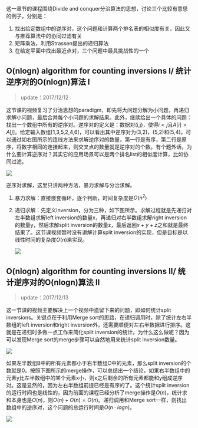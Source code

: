 这一章节的课程围绕Divide and conquer分治算法的思想，讨论三个比较有意思的例子，分别是：

1. 找出给定数组中的逆序对，这个问题和计算两个排名表的相似度有关，因此又与推荐算法中的协同过滤有关
2. 矩阵乘法，利用Strassen提出的递归算法
3. 在给定平面中找出最近点对，三个问题中最具挑战性的一个

## O(nlogn) algorithm for counting inversions I/ 统计逆序对的O(nlogn)算法 I

> update：2017/12/12

这节课的视频复习了分治思想的paradigm，即先将大问题分解为小问题，再递归求解小问题，最后合并每个小问题的求解结果。此外，继续给出一个具体的问题：找出一个数组中所有的逆序对。逆序对的定义是：数据对(i,j)，使得$i<j$且$A[i]>A[j]$。给定输入数组[1,3,5,2,4,6]，可以看出其中逆序对为(3,2)，(5,2)和(5,4)。可以通过如右图所示的连线方法来求解逆序对的数量，第一行是有序，第二行是原序，将数字相同的连接起来，则交叉点的数量就是逆序对的个数。有个题外话，为什么要计算逆序对？其实它的应用场景可以是两个排名list的相似度计算，比如协同过滤。

![](http://7xwggp.com1.z0.glb.clouddn.com/inversions.png)

逆序对求解，这里只讲两种方法，暴力求解与分治求解。

1. 暴力求解：直接嵌套循环，逐个判断，时间复杂度是$O(n^2)$

2. 递归求解：先定义inversion，分为三种，如下图所示。求解过程就是先递归对左半数组求解left inversion的数量x，再递归对右半数组求解right inversion的数量y，然后求解split inversion的数量z，最后返回$x+y+z$之和就是最终结果了。这节课视频暂时没有讲解计算split inversion的实现，但是目标是以线性时间的复杂度$O(n)$来实现。

   ![](http://7xwggp.com1.z0.glb.clouddn.com/inversions_type.png)

## O(nlogn) algorithm for counting inversions II/ 统计逆序对的O(nlogn)算法 II

> update：2017/12/13

这一节课的视频主要解决上一个视频中遗留下来的问题，即如何统计split inversions。关键点在于利用Merge sort的思路，在递归调用时，除了统计左右半数组的left inversion和right inversion外，还需要顺便对左右半数据进行排序。这就是在递归时多做一点工作来简化split inversion的统计。为什么这么做呢？因为可以发现Merge sort的merge步骤可以自然地用来统计split inversion数量。

![](http://7xwggp.com1.z0.glb.clouddn.com/sort_and_count.png)

如果左半数组B中的所有元素都小于右半数组C中的元素，那么split inversion的个数就是0。按照下图所示的merge操作，可以总结出一个结论，如果右半数组中的元素y比左半数组中的某个元素x小，则x之后剩余的所有元素都能和y组成逆序对。这是显然的，因为左右半数组前提已经是有序的了。这个统计split inversion的运行时间也是线性的，因为前面的课程已经分析了merge操作是$O(n)$，统计求和本身也是$O(n)$，则$O(n)+O(n)=O(n)$。递归调用和Merge sort一样，则找出数组中的逆序对，这个问题的总运行时间是$O(n\cdot log n)$。

![](http://7xwggp.com1.z0.glb.clouddn.com/sort_and_count_example.png)